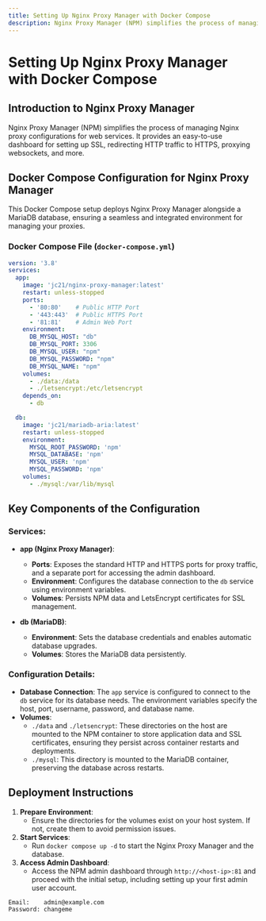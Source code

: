 ```yaml
---
title: Setting Up Nginx Proxy Manager with Docker Compose
description: Nginx Proxy Manager (NPM) simplifies the process of managing Nginx proxy configurations for web services.
---
```


# Setting Up Nginx Proxy Manager with Docker Compose

## Introduction to Nginx Proxy Manager

Nginx Proxy Manager (NPM) simplifies the process of managing Nginx proxy configurations for web services. It provides an easy-to-use dashboard for setting up SSL, redirecting HTTP traffic to HTTPS, proxying websockets, and more.

## Docker Compose Configuration for Nginx Proxy Manager

This Docker Compose setup deploys Nginx Proxy Manager alongside a MariaDB database, ensuring a seamless and integrated environment for managing your proxies.

### Docker Compose File (`docker-compose.yml`)

```yaml
version: '3.8'
services:
  app:
    image: 'jc21/nginx-proxy-manager:latest'
    restart: unless-stopped
    ports:
      - '80:80'    # Public HTTP Port
      - '443:443'  # Public HTTPS Port
      - '81:81'    # Admin Web Port
    environment:
      DB_MYSQL_HOST: "db"
      DB_MYSQL_PORT: 3306
      DB_MYSQL_USER: "npm"
      DB_MYSQL_PASSWORD: "npm"
      DB_MYSQL_NAME: "npm"
    volumes:
      - ./data:/data
      - ./letsencrypt:/etc/letsencrypt
    depends_on:
      - db

  db:
    image: 'jc21/mariadb-aria:latest'
    restart: unless-stopped
    environment:
      MYSQL_ROOT_PASSWORD: 'npm'
      MYSQL_DATABASE: 'npm'
      MYSQL_USER: 'npm'
      MYSQL_PASSWORD: 'npm'
    volumes:
      - ./mysql:/var/lib/mysql
```

## Key Components of the Configuration

### Services:

- **app (Nginx Proxy Manager)**:
  - **Ports**: Exposes the standard HTTP and HTTPS ports for proxy traffic, and a separate port for accessing the admin dashboard.
  - **Environment**: Configures the database connection to the `db` service using environment variables.
  - **Volumes**: Persists NPM data and LetsEncrypt certificates for SSL management.

- **db (MariaDB)**:
  - **Environment**: Sets the database credentials and enables automatic database upgrades.
  - **Volumes**: Stores the MariaDB data persistently.

### Configuration Details:

- **Database Connection**: The `app` service is configured to connect to the `db` service for its database needs. The environment variables specify the host, port, username, password, and database name.
- **Volumes**:
  - `./data` and `./letsencrypt`: These directories on the host are mounted to the NPM container to store application data and SSL certificates, ensuring they persist across container restarts and deployments.
  - `./mysql`: This directory is mounted to the MariaDB container, preserving the database across restarts.

## Deployment Instructions

1. **Prepare Environment**:
   - Ensure the directories for the volumes exist on your host system. If not, create them to avoid permission issues.
2. **Start Services**:
   - Run `docker compose up -d` to start the Nginx Proxy Manager and the database.
3. **Access Admin Dashboard**:
   - Access the NPM admin dashboard through `http://<host-ip>:81` and proceed with the initial setup, including setting up your first admin user account.

```text
Email:    admin@example.com
Password: changeme
```
